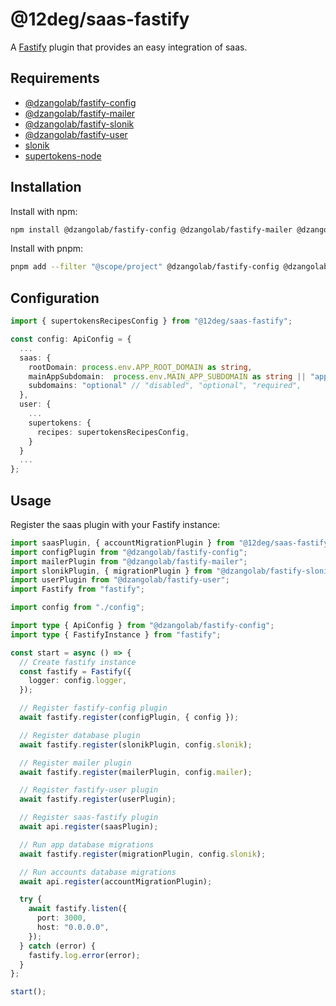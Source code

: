 # @12deg/saas-fastify

A [Fastify](https://github.com/fastify/fastify) plugin that provides an easy integration of saas.

## Requirements

* [@dzangolab/fastify-config](https://github.com/dzangolab/fastify/tree/main/packages/config)
* [@dzangolab/fastify-mailer](https://github.com/dzangolab/fastify/tree/main/packages/mailer)
* [@dzangolab/fastify-slonik](https://github.com/dzangolab/fastify/tree/main/packages/slonik)
* [@dzangolab/fastify-user](https://github.com/dzangolab/fastify/tree/main/packages/user)
* [slonik](https://github.com/spa5k/fastify-slonik)
* [supertokens-node](https://github.com/supertokens/supertokens-node)

## Installation

Install with npm:

```bash
npm install @dzangolab/fastify-config @dzangolab/fastify-mailer @dzangolab/fastify-slonik @dzangolab/fastify-user slonik supertokens-node @12deg/saas-fastify
```

Install with pnpm:

```bash
pnpm add --filter "@scope/project" @dzangolab/fastify-config @dzangolab/fastify-mailer @dzangolab/fastify-slonik @dzangolab/fastify-user slonik supertokens-node @12deg/saas-fastify
```

## Configuration

```typescript
import { supertokensRecipesConfig } from "@12deg/saas-fastify";

const config: ApiConfig = {
  ...
  saas: {
    rootDomain: process.env.APP_ROOT_DOMAIN as string,
    mainAppSubdomain:  process.env.MAIN_APP_SUBDOMAIN as string || "app",
    subdomains: "optional" // "disabled", "optional", "required",
  },
  user: {
    ...
    supertokens: {
      recipes: supertokensRecipesConfig,
    }
  } 
  ...
};
```

## Usage

Register the saas plugin with your Fastify instance:

```typescript
import saasPlugin, { accountMigrationPlugin } from "@12deg/saas-fastify";
import configPlugin from "@dzangolab/fastify-config";
import mailerPlugin from "@dzangolab/fastify-mailer";
import slonikPlugin, { migrationPlugin } from "@dzangolab/fastify-slonik";
import userPlugin from "@dzangolab/fastify-user";
import Fastify from "fastify";

import config from "./config";

import type { ApiConfig } from "@dzangolab/fastify-config";
import type { FastifyInstance } from "fastify";

const start = async () => {
  // Create fastify instance
  const fastify = Fastify({
    logger: config.logger,
  });

  // Register fastify-config plugin
  await fastify.register(configPlugin, { config });

  // Register database plugin
  await fastify.register(slonikPlugin, config.slonik);

  // Register mailer plugin
  await fastify.register(mailerPlugin, config.mailer);

  // Register fastify-user plugin
  await fastify.register(userPlugin);

  // Register saas-fastify plugin
  await api.register(saasPlugin);

  // Run app database migrations
  await fastify.register(migrationPlugin, config.slonik);

  // Run accounts database migrations
  await api.register(accountMigrationPlugin);

  try {
    await fastify.listen({
      port: 3000,
      host: "0.0.0.0",
    });
  } catch (error) {
    fastify.log.error(error);
  }
};

start();
```

